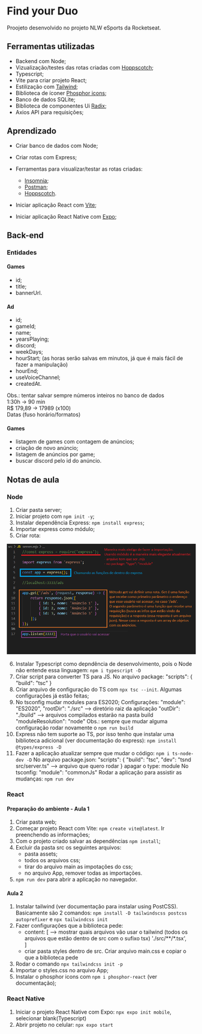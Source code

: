 # Find your Duo

Proojeto desenvolvido no projeto NLW eSports da Rocketseat.

## Ferramentas utilizadas

- Backend com Node;
- Vizualização/testes das rotas criadas com [Hoppscotch](https://hoppscotch.io/pt-br/);
- Typescript;
- Vite para criar projeto React;
- Estilização com [Tailwind](https://tailwindcss.com/);
- Biblioteca de íconer [Phosphor icons](https://phosphoricons.com/);
- Banco de dados SQLite;
- Biblioteca de componentes Ui [Radix](https://www.radix-ui.com/);
- Axios API para requisições;

## Aprendizado

- Criar banco de dados com Node;
- Criar rotas com Express;
- Ferramentas para visualizar/testar as rotas criadas:
    - [Insomnia](https://insomnia.rest/download);
    - [Postman](https://www.postman.com/);
    - [Hoppscotch](https://hoppscotch.io/pt-br/).

- Iniciar aplicação React com [Vite](https://vitejs.dev/);
- Iniciar aplicação React Native com [Expo](https://expo.dev/);

## Back-end

### Entidades

#### Games

- id;
- title;
- bannerUrl.

#### Ad

- id;
- gameId;
- name;
- yearsPlaying;
- discord;
- weekDays;
- hourStart; (as horas serão salvas em minutos, já que é mais fácil de fazer a manipulação)
- hourEnd;
- useVoiceChannel;
- createdAt.

Obs.: tentar salvar sempre números inteiros no banco de dados
<br>
1:30h -> 90 min
<br>
R$ 179,89 -> 17989 (x100)
<br>
Datas (fuso horário/formatos)

#### Games

- listagem de games com contagem de anúncios;
- criação de novo anúncio;
- listagem de anúncios por game;
- buscar discord pelo id do anúncio.

## Notas de aula

### Node

1. Criar pasta server;
2. Iniciar projeto com `npm init -y`;
3. Instalar dependência Express: `npm install express`;
4. Importar express como módulo;
5. Criar rota: 

![](GitHubAssets/rotes.png)

6. Instalar Typescript como depndência de desenvolvimento, pois o Node não entende essa linguagem: `npm i typescript -D`
7. Criar script para converter TS para JS. No arquivo package:
    "scripts": {
        "build": "tsc"
    }
8. Criar arquivo de configuração do TS com `npx tsc --init`. Algumas configurações já estão feitas;
9. No tsconfig mudar modules para ES2020;
    Configurações:
    "module": "ES2020",
    "rootDir": "./src" --> diretório raiz da aplicação
    "outDir": "./build" --> arquivos compilados estarão na pasta build
    "moduleResolution": "node"
Obs.: sempre que mudar alguma configuração rodar novamente o `npm run build`
10. Express não tem suporte ao TS, por isso tenho que instalar uma biblioteca adicional (ver documentação do express): `npm install @types/express -D`
11. Fazer a aplicação atualizar sempre que mudar o código: `npm i ts-node-dev -D`
    No arquivo package.json:
        "scripts": {
            "build": "tsc",
            "dev": "tsnd src/server.ts" --> arquivo que quero rodar
        }
        apagar o type: module
    No tsconfig:
        "module": "commonJs"
    Rodar a aplicação para assistir as mudanças: `npm run dev`

### React

#### Preparação do ambiente - Aula 1

1. Criar pasta web;
2. Começar projeto React com Vite: `npm create vite@latest`. Ir preenchendo as informações;
3. Com o projeto criado salvar as dependências `npm install`;
4. Excluir da pasta src os seguintes arquivos:
    - pasta assets;
    - todos os arquivos css;
    - tirar do arquivo main as impotações do css;
    - no arquivo App, remover todas as importações.
5. `npm run dev` para abrir a aplicação no navegador.

#### Aula 2

1. Instalar tailwind (ver documentação para instalar using PostCSS). Basicamente são 2 comandos: `npm install -D tailwindscss postcss autoprefixer` e `npx tailwindcss init`
2. Fazer configurações que a biblioteca pede:
    - content: [ --> mostrar quais arquivos vão usar o tailwind (todos os arquivos que estão dentro de src com o sufixo tsx)
        './src/**/*.tsx',  
    ]
    - criar pasta styles dentro de src. Criar arquivo main.css e copiar o que a biblioteca pede
3. Rodar o comando `npx tailwindcss init -p`
4. Importar o styles.css no arquivo App;
5. Instalar o phosphor icons com `npm i phosphor-react` (ver documentação);

### React Native

1. Iniciar o projeto React Native com Expo: `npx expo init mobile`, selecionar blank(Typescript)
2. Abrir projeto no celular: `npx expo start`


    
 
